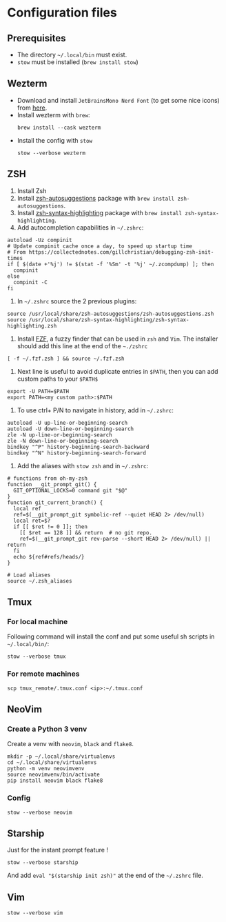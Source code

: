 # Configuration files

## Prerequisites

- The directory `~/.local/bin` must exist.
- `stow` must be installed (`brew install stow`)

## Wezterm

- Download and install `JetBrainsMono Nerd Font` (to get some nice icons) from [here](https://www.nerdfonts.com/).
- Install wezterm with `brew`:
  ```shell
  brew install --cask wezterm
  ```
- Install the config with `stow`
  ```shell
  stow --verbose wezterm
  ```

## ZSH

1. Install Zsh
1. Install [zsh-autosuggestions](https://github.com/zsh-users/zsh-autosuggestions) package with `brew install zsh-autosuggestions`.
1. Install [zsh-syntax-highlighting](https://github.com/zsh-users/zsh-syntax-highlighting) package with `brew install zsh-syntax-highlighting`.
1. Add autocompletion capabilities in `~/.zshrc`:
  ```shell
  autoload -Uz compinit
  # Update compinit cache once a day, to speed up startup time
  # From https://collectednotes.com/gillchristian/debugging-zsh-init-times
  if [ $(date +'%j') != $(stat -f '%Sm' -t '%j' ~/.zcompdump) ]; then
    compinit
  else
    compinit -C
  fi
  ```

1. In `~/.zshrc` source the 2 previous plugins:
  ```shell
  source /usr/local/share/zsh-autosuggestions/zsh-autosuggestions.zsh
  source /usr/local/share/zsh-syntax-highlighting/zsh-syntax-highlighting.zsh
  ```
1. Install [FZF](https://github.com/junegunn/fzf), a fuzzy finder that can be used in `zsh` and `Vim`. The installer should add this line at the end of the `~./zshrc`
  ```shell
  [ -f ~/.fzf.zsh ] && source ~/.fzf.zsh
  ```
1. Next line is useful to avoid duplicate entries in `$PATH`, then you can add custom paths to your `$PATH$`
  ```shell
  export -U PATH=$PATH
  export PATH=<my custom path>:$PATH
  ```
1. To use ctrl+ P/N to navigate in history, add in `~/.zshrc`:
  ```shell
  autoload -U up-line-or-beginning-search
  autoload -U down-line-or-beginning-search
  zle -N up-line-or-beginning-search
  zle -N down-line-or-beginning-search
  bindkey "^P" history-beginning-search-backward
  bindkey "^N" history-beginning-search-forward
  ```
1. Add the aliases with `stow zsh` and in `~/.zshrc`:
  ```shell
  # functions from oh-my-zsh
  function __git_prompt_git() {
    GIT_OPTIONAL_LOCKS=0 command git "$@"
  }
  function git_current_branch() {
    local ref
    ref=$(__git_prompt_git symbolic-ref --quiet HEAD 2> /dev/null)
    local ret=$?
    if [[ $ret != 0 ]]; then
      [[ $ret == 128 ]] && return  # no git repo.
      ref=$(__git_prompt_git rev-parse --short HEAD 2> /dev/null) || return
    fi
    echo ${ref#refs/heads/}
  }

  # Load aliases
  source ~/.zsh_aliases
  ```

## Tmux

### For local machine

Following command will install the conf and put some useful sh scripts in `~/.local/bin/`:
```shell
stow --verbose tmux
```

### For remote machines

```shell
scp tmux_remote/.tmux.conf <ip>:~/.tmux.conf
```

## NeoVim


### Create a Python 3 venv
Create a venv with `neovim`, `black` and `flake8`.

```
mkdir -p ~/.local/share/virtualenvs
cd ~/.local/share/virtualenvs
python -m venv neovimvenv
source neovimvenv/bin/activate
pip install neovim black flake8
```

### Config

```shell
stow --verbose neovim
```

## Starship

Just for the instant prompt feature !

```shell
stow --verbose starship
```

And add `eval "$(starship init zsh)"` at the end of the `~/.zshrc` file.

## Vim

```shell
stow --verbose vim
```
